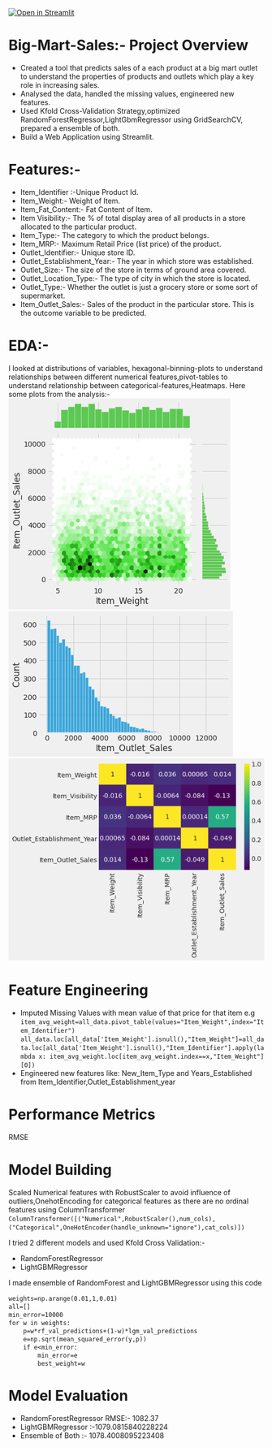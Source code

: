 [![Open in Streamlit](https://static.streamlit.io/badges/streamlit_badge_black_white.svg)](https://share.streamlit.io/rohans6/big-mart-sales/main/Main.py)
# Big-Mart-Sales:- Project Overview
* Created a tool that predicts sales of a each  product at a big mart outlet to understand the properties of products and outlets which play a key role in increasing sales.
* Analysed the data, handled the missing values, engineered new features.
* Used Kfold Cross-Validation Strategy,optimized RandomForestRegressor,LightGbmRegressor using GridSearchCV, prepared a ensemble of both.
* Build a Web Application using Streamlit.
# Features:-
* Item_Identifier :-Unique Product Id.
* Item_Weight:- Weight of Item.
* Item_Fat_Content:- Fat Content of Item.
* Item Visibility:- The % of total display area of all products in a store allocated to the particular product.
* Item_Type:-	The category to which the product belongs.
* Item_MRP:-	Maximum Retail Price (list price) of the product.
* Outlet_Identifier:-	Unique store ID.
* Outlet_Establishment_Year:-	The year in which store was established.
* Outlet_Size:-	The size of the store in terms of ground area covered.
* Outlet_Location_Type:-	The type of city in which the store is located.
* Outlet_Type:-	Whether the outlet is just a grocery store or some sort of supermarket.
* Item_Outlet_Sales:-	Sales of the product in the particular store. This is the outcome variable to be predicted.

# EDA:-
I looked at distributions of variables, hexagonal-binning-plots to understand relationships between different numerical features,pivot-tables to understand relationship between
categorical-features,Heatmaps.
Here some plots from the analysis:-
![hexagonal-binning](Scatterplot.png)
![Target-Distribution](Item_Outlet_Sales.png)
![HeatMap](HeatMap.png)

# Feature Engineering
* Imputed Missing Values with mean value of that price for that item
e.g ```item_avg_weight=all_data.pivot_table(values="Item_Weight",index="Item_Identifier")
all_data.loc[all_data['Item_Weight'].isnull(),"Item_Weight"]=all_data.loc[all_data['Item_Weight'].isnull(),"Item_Identifier"].apply(lambda x: item_avg_weight.loc[item_avg_weight.index==x,"Item_Weight"][0])```
* Engineered new features like: New_Item_Type and Years_Established from Item_Identifier,Outlet_Establishment_year
# Performance Metrics
RMSE
# Model Building
Scaled Numerical features with RobustScaler to avoid influence of outliers,OnehotEncoding for categorical features as there are no ordinal features  using ColumnTransformer
  `ColumnTransformer([("Numerical",RobustScaler(),num_cols),("Categorical",OneHotEncoder(handle_unknown="ignore"),cat_cols)])`
  
I tried 2 different models and used Kfold Cross Validation:-
* RandomForestRegressor
* LightGBMRegressor


I made ensemble of RandomForest and LightGBMRegressor using this code

```
weights=np.arange(0.01,1,0.01)
all=[]
min_error=10000
for w in weights:
    p=w*rf_val_predictions+(1-w)*lgm_val_predictions
    e=np.sqrt(mean_squared_error(y,p))
    if e<min_error:
        min_error=e
        best_weight=w 
```
# Model Evaluation
* RandomForestRegressor RMSE:- 1082.37
* LightGBMRegressor :-1079.0815840228224
* Ensemble of Both :- 1078.4008095223408




